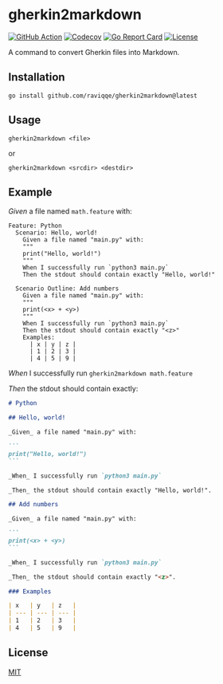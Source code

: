 # gherkin2markdown

[![GitHub Action](https://img.shields.io/github/actions/workflow/status/raviqqe/gherkin2markdown/main.yaml?branch=main&style=flat-square)](https://github.com/raviqqe/gherkin2markdown/actions)
[![Codecov](https://img.shields.io/codecov/c/github/raviqqe/gherkin2markdown.svg?style=flat-square)](https://codecov.io/gh/raviqqe/gherkin2markdown)
[![Go Report Card](https://goreportcard.com/badge/github.com/raviqqe/gherkin2markdown?style=flat-square)](https://goreportcard.com/report/github.com/raviqqe/gherkin2markdown)
[![License](https://img.shields.io/github/license/raviqqe/gherkin2markdown.svg?style=flat-square)](LICENSE)

A command to convert Gherkin files into Markdown.

## Installation

```
go install github.com/raviqqe/gherkin2markdown@latest
```

## Usage

```
gherkin2markdown <file>
```

or

```
gherkin2markdown <srcdir> <destdir>
```

## Example

_Given_ a file named `math.feature` with:

```gherkin
Feature: Python
  Scenario: Hello, world!
    Given a file named "main.py" with:
    """
    print("Hello, world!")
    """
    When I successfully run `python3 main.py`
    Then the stdout should contain exactly "Hello, world!"

  Scenario Outline: Add numbers
    Given a file named "main.py" with:
    """
    print(<x> + <y>)
    """
    When I successfully run `python3 main.py`
    Then the stdout should contain exactly "<z>"
    Examples:
      | x | y | z |
      | 1 | 2 | 3 |
      | 4 | 5 | 9 |
```

_When_ I successfully run `gherkin2markdown math.feature`

_Then_ the stdout should contain exactly:

````markdown
# Python

## Hello, world!

_Given_ a file named "main.py" with:

```
print("Hello, world!")
```

_When_ I successfully run `python3 main.py`

_Then_ the stdout should contain exactly "Hello, world!".

## Add numbers

_Given_ a file named "main.py" with:

```
print(<x> + <y>)
```

_When_ I successfully run `python3 main.py`

_Then_ the stdout should contain exactly "<z>".

### Examples

| x   | y   | z   |
| --- | --- | --- |
| 1   | 2   | 3   |
| 4   | 5   | 9   |
````

## License

[MIT](LICENSE)
